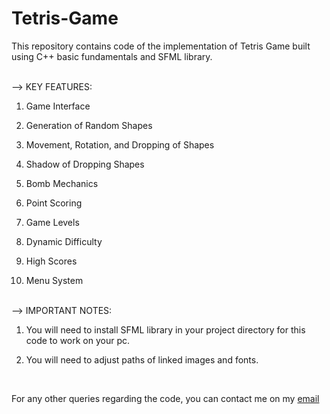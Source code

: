 # Tetris-Game
This repository contains code of the implementation of Tetris Game built using C++ basic fundamentals and SFML library.

<br>
--> KEY FEATURES:

1. Game Interface
   
2. Generation of Random Shapes

3. Movement, Rotation, and Dropping of Shapes

4. Shadow of Dropping Shapes

5. Bomb Mechanics

6. Point Scoring

7. Game Levels

8. Dynamic Difficulty

9. High Scores

10. Menu System

<br>
--> IMPORTANT NOTES:

1. You will need to install SFML library in your project directory for this code to work on your pc.
   
2. You will need to adjust paths of linked images and fonts.

<br>

For any other queries regarding the code, you can contact me on my [email](mailto:arshaq.kirmani@gmail.com)
